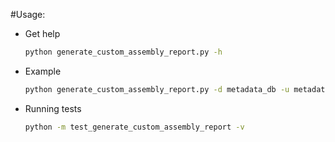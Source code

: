 #Usage:
* Get help
    ```bash 
    python generate_custom_assembly_report.py -h
    ```
* Example
    ```bash
    python generate_custom_assembly_report.py -d metadata_db -u metadata_user -h metadata_pghost -s bony_fish_7950 -a GCF_000966335.1 -g "/home/dir/identical_genbank_refseq_4snp_assembly_report.txt"
    ```
* Running tests
    ```bash
    python -m test_generate_custom_assembly_report -v
    ```
